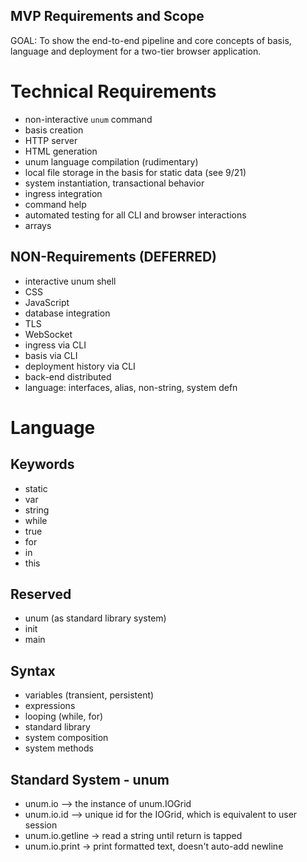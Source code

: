 MVP Requirements and Scope
--------------------------
GOAL: To show the end-to-end pipeline and core concepts of basis, language and
      deployment for a two-tier browser application.

# Technical Requirements
- non-interactive `unum` command
- basis creation
- HTTP server
- HTML generation
- unum language compilation (rudimentary)
- local file storage in the basis for static data (see 9/21)
- system instantiation, transactional behavior
- ingress integration
- command help
- automated testing for all CLI and browser interactions
- arrays

## NON-Requirements (DEFERRED)
- interactive unum shell
- CSS
- JavaScript
- database integration
- TLS
- WebSocket
- ingress via CLI
- basis via CLI
- deployment history via CLI
- back-end distributed
- language: interfaces, alias, non-string, system defn

# Language
## Keywords 
- static
- var
- string
- while
- true
- for
- in
- this

## Reserved
- unum (as standard library system)
- init
- main

## Syntax
- variables (transient, persistent)
- expressions
- looping (while, for)
- standard library
- system composition
- system methods

## Standard System - unum
- unum.io --> the instance of unum.IOGrid
- unum.io.id --> unique id for the IOGrid, which is equivalent to user session
- unum.io.getline -> read a string until return is tapped
- unum.io.print -> print formatted text, doesn't auto-add newline
